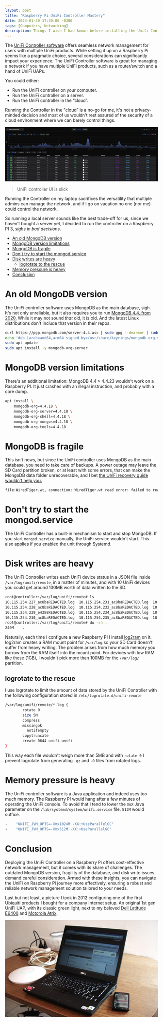 ```yaml
---
layout: post
title: "Raspberry Pi UniFi Controller Mastery"
date: 2024-01-30 17:30:00 -0300
tags: [Computers, Networking]
description: Things I wish I had known before installing the Unifi Controller in a Raspberry PI
---
```


The [UniFi Controller software](https://help.ui.com/hc/en-us/articles/220066768-Updating-and-Installing-Self-Hosted-UniFi-Network-Servers-Linux) offers seamless network management for users with multiple UniFi products. While setting it up on a Raspberry Pi seems like a pragmatic choice, several considerations can significantly impact your experience. The UniFi Controller software is great for managing a network if you have multiple UniFi products, such as a router/switch and a hand of UniFi UAPs.

You could either:

- Run the UniFi controller on your computer.
- Run the UniFi controller on a server.
- Run the UniFi controller in the “cloud”.

Running the Controller in the "cloud” is a no-go for me, it's not a privacy-minded decision and most of us wouldn't rest assured of the security of a cloud environment where we can barely control things.

![UniFi controller](/assets/images/raspberry-pi-unifi-1/unifi-controller.png)
> UniFi controller UI is slick


Running the Controller on my laptop sacrifices the versatility that multiple admins can manage the network, and if I go on vacation no one (nor me) could control the network.

So running a local server sounds like the best trade-off for us, since we haven't bought a server yet, I decided to run the controller on a Raspberry PI 3, *sighs in bad decisions*.

- [An old MongoDB version](#an-old-mongodb-version)
- [MongoDB version limitations](#mongodb-version-limitations)
- [MongoDB is fragile](#mongodb-is-fragile)
- [Don't try to start the mongod.service](#dont-try-to-start-the-mongodservice)
- [Disk writes are heavy](#disk-writes-are-heavy)
	- [logrotate to the rescue](#logrotate-to-the-rescue)
- [Memory pressure is heavy](#memory-pressure-is-heavy)
- [Conclusion](#conclusion)


# An old MongoDB version

The UniFi controller software uses MongoDB as the main database, sigh. It's not only unreliable, but it also requires you to run [MongoDB 4.4, from 2020.](https://www.mongodb.com/evolved#mdbfourfour) While it may not sound *that* old, it is old. And the latest Linux distributions don't include that version in their repos.

```bash
curl https://pgp.mongodb.com/server-4.4.asc | sudo gpg --dearmor | sudo tee /usr/share/keyrings/mongodb-org-server-4.4-archive-keyring.gpg >/dev/null
echo 'deb [arch=amd64,arm64 signed-by=/usr/share/keyrings/mongodb-org-server-4.4-archive-keyring.gpg] https://repo.mongodb.org/apt/ubuntu focal/mongodb-org/4.4 multiverse' | sudo tee /etc/apt/sources.list.d/mongodb-org-4.4.list > /dev/null
sudo apt update
sudo apt install -y mongodb-org-server
```

# MongoDB version limitations

There's an additional limitation: MongoDB 4.4 > 4.4.23 wouldn't work on a Raspberry PI. It just crashes with an illegal instruction, and probably with a core dump.

```bash
apt install \
	mongodb-org=4.4.18 \
	mongodb-org-server=4.4.18 \
	mongodb-org-shell=4.4.18 \
	mongodb-org-mongos=4.4.18 \
	mongodb-org-tools=4.4.18
```

# MongoDB is fragile

This isn't news, but since the UniFi controller uses MongoDB as the main database, you need to take care of backups. A power outage may leave the SD Card partition broken, or at least with some errors, that can make the MongoDB data folder unrecoverable, and I bet [the UniFi recovery guide wouldn't help you.](https://help.ui.com/hc/en-us/articles/360006634094-UniFi-Repairing-Database-Issues-on-the-UniFi-Network-Application)

```bash
file:WiredTiger.wt, connection: WiredTiger.wt read error: failed to read 4096 bytes at offset 73728: WT_ERROR: non-specific WiredTiger error
```

# Don't try to start the mongod.service

The UniFi Controller has a built-in mechanism to start and stop MongoDB. If you start `mongod.service` manually, the UniFi service wouldn't start. This also applies if you enabled the unit through Systemd.

# Disk writes are heavy

The UniFi Controller writes each UniFi device status in a JSON file inside `/var/log/unifi/remote`, in a matter of minutes, and with 10 UniFi devices you could get around 100MB worth of data written to the SD.

```bash
root@controller:/var/log/unifi/remote# ls
10.115.254.227_ac8baREDACTED.log  10.115.254.231_ac8baREDACTED.log  10.115.254.237_ac8baREDACTED.log
10.115.254.228_ac8baREDACTED.log  10.115.254.232_ac8baREDACTED.log  10.115.254.254_ac8baREDACTED.log
10.115.254.229_e4388REDACTED.log  10.115.254.234_ac8baREDACTED.log  10.115.254.238_ac8baREDACTED.log
10.115.254.230_ac8baREDACTED.log  10.115.254.235_ac8baREDACTED.log  10.115.254.239_ac8baREDACTED.log
root@controller:/var/log/unifi/remote# du -sh .
240M	.
```

Naturally, each time I configure a new Raspberry PI I install [log2ram](https://github.com/azlux/log2ram) on it. log2ram creates a RAM mount point for `/var/log` so your SD Card doesn't suffer from heavy writing. The problem arises from how much memory you borrow from the RAM itself into the mount point. For devices with low RAM like these (1GB), I wouldn't pick more than 100MB for the `/var/log/` partition.

## logrotate to the rescue

I use logrotate to limit the amount of data stored by the UniFi Controller with the following configuration stored in `/etc/logrotate.d/unifi-remote`

```bash
/var/log/unifi/remote/*.log {
        rotate 0
        size 5M
        compress
        missingok
	      notifempty
      	copytruncate
      	create 0644 unifi unifi
}
```

This way each file wouldn't weigh more than 5MB and with `rotate 0` I prevent logrotate from generating `.gz` and `.0` files from rotated logs.

# Memory pressure is heavy

The UniFi controller software is a Java application and indeed uses too much memory. The Raspberry PI would hang after a few minutes of operating the UniFi console. To avoid that I tend to lower the `XmX` Java parameter on the `/lib/systemd/system/unifi.service` file. `512M` would suffice.

```bash
-    "UNIFI_JVM_OPTS=-Xmx1024M -XX:+UseParallelGC"
+    "UNIFI_JVM_OPTS=-Xmx512M -XX:+UseParallelGC" 
```


# Conclusion

Deploying the UniFi Controller on a Raspberry Pi offers cost-effective network management, but it comes with its share of challenges. The outdated MongoDB version, fragility of the database, and disk write issues demand careful consideration. Armed with these insights, you can navigate the UniFi on Raspberry Pi journey more effectively, ensuring a robust and reliable network management solution tailored to your needs.

Last but not least, a picture I took in 2012 configuring one of the first Ubiquiti products I bought for a company Internet setup. An original 1st gen UniFi UAP, with its classic green light, next to my beloved [Dell Latitude E6400](https://www.notebookcheck.net/Review-Dell-Latitude-E6400-Notebook.12875.0.html) and [Motorola Atrix](https://www.gsmarena.com/motorola_atrix-3709.php).

![UniFi Controller 2012](/assets/images/raspberry-pi-unifi-1/unifi-uap-old.jpg)
